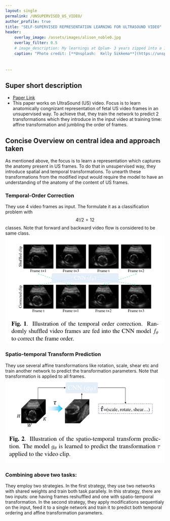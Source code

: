 ```yaml
---
layout: single
permalink: /UNSUPERVISED_US_VIDEO/
author_profile: true
title: "SELF-SUPERVISED REPRESENTATION LEARNING FOR ULTRASOUND VIDEO"
header:
    overlay_image: /assets/images/alison_noble0.jpg
    overlay_filter: 0.5
    # image_description: My learnings at Qplum- 3 years zipped into a 10 min read
    caption: "Photo credit: [**Unsplash:  Kelly Sikkema**](https://unsplash.com/@kellysikkema)"


---
```


## Super short description
* [Paper Link](https://arxiv.org/abs/2003.00105)
* This paper works on UltraSound (US) video. Focus is to learn anatomically congnizant representation of fetal US video frames in an unsupervised way. To achieve that, they train the network to predict 2 transformations which they introduce in the input video at training time: affine transformation and jumbling the order of frames.

## Concise Overview on central idea and approach taken
As mentioned above, the focus is to learn a representation which captures the anatomy present in US frames. To do that in unsupervised way, they introduce spatial and temporal transformations. To unearth these transformations from the modified input would require the model to have an understanding of the anatomy of the content of US frames.

### Temporal-Order Correction
They use 4 video frames as input. The formulate it as a classification problem with $$4!/2 = 12$$ classes. Note that forward and backward video flow is considered to be same class.
<img src="../assets/images/alison_noble1.png" alt="drawing"
title="Credits: https://arxiv.org/abs/2003.00105 "/>


### Spatio-temporal Transform Prediction
They use several affine transformations like rotation, scale, shear etc and train another network to predict the transformation parameters. Note that transformation is applied to all frames.
<img src="../assets/images/alison_noble2.png" alt="drawing"
title="Credits: https://arxiv.org/abs/2003.00105 "/>


### Combining above two tasks:
They employ two strategies. In the first strategy, they use two networks with shared weights and train both task parallely. In this strategy, there are two inputs: one having frames reshuffled and one with spatio-temporal transformation.  In the second strategy, they apply modifications sequentialy on the input, feed it to a single network and train it to predict both temporal ordering and affine transformation parameters.
